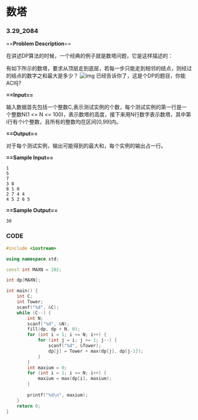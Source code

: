 # 数塔

### 3.29_2084

==**Problem Description**==

在讲述DP算法的时候，一个经典的例子就是数塔问题，它是这样描述的：

有如下所示的数塔，要求从顶层走到底层，若每一步只能走到相邻的结点，则经过的结点的数字之和最大是多少？
![img](http://acm.hdu.edu.cn/data/images/2084-1.jpg)
已经告诉你了，这是个DP的题目，你能AC吗?

**==Input==**

输入数据首先包括一个整数C,表示测试实例的个数，每个测试实例的第一行是一个整数N(1 <= N <= 100)，表示数塔的高度，接下来用N行数字表示数塔，其中第i行有个i个整数，且所有的整数均在区间[0,99]内。

**==Output==**

对于每个测试实例，输出可能得到的最大和，每个实例的输出占一行。

**==Sample Input==**

```
1
5
7
3 8
8 1 0 
2 7 4 4
4 5 2 6 5
```

**==Sample Output==**

```
30
```



### CODE

```cpp
#include <iostream>

using namespace std;

const int MAXN = 102;

int dp[MAXN];

int main() {
    int C;
    int Tower;
    scanf("%d", &C);
    while (C--) {
        int N;
        scanf("%d", &N);
        fill(dp, dp + N, 0);
        for (int i = 1; i <= N; i++) {
            for (int j = i; j >= 1; j--) {
                scanf("%d", &Tower);
                dp[j] = Tower + max(dp[j], dp[j-1]);
            }
        }
        int maxium = 0;
        for (int i = 1; i <= N; i++) {
            maxium = max(dp[i], maxium);
        }
        
        printf("%d\n", maxium);
    }
    return 0;
}
```

